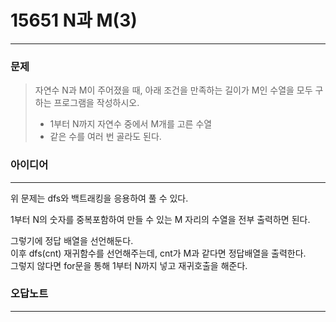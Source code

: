 # 15651 N과 M(3)
------------
### 문제

>자연수 N과 M이 주어졌을 때, 아래 조건을 만족하는 길이가 M인 수열을 모두 구하는 프로그램을 작성하시오.
>
>- 1부터 N까지 자연수 중에서 M개를 고른 수열
>- 같은 수를 여러 번 골라도 된다.

### 아이디어
----------
위 문제는 dfs와 백트래킹을 응용하여 풀 수 있다.

1부터 N의 숫자를 중복포함하여 만들 수 있는 M 자리의 수열을 전부 출력하면 된다.  

그렇기에 정답 배열을 선언해둔다.  
이후 dfs(cnt) 재귀함수를 선언해주는데, cnt가 M과 같다면 정답배열을 출력한다.  
그렇지 않다면 for문을 통해 1부터 N까지 넣고 재귀호출을 해준다.

### 오답노트
----------
